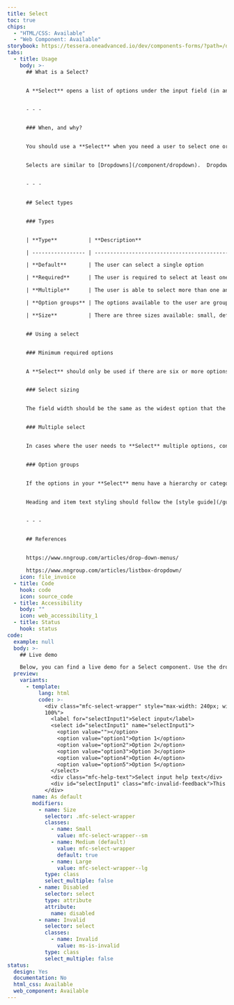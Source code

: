 ```yaml
---
title: Select
toc: true
chips:
  - "HTML/CSS: Available"
  - "Web Component: Available"
storybook: https://tessera.oneadvanced.io/dev/components-forms/?path=/docs/html-select-examples--default-story
tabs:
  - title: Usage
    body: >-
      ## What is a Select?


      A **Select** opens a list of options under the input field (in an overlay) that a user can select from within a form.  The selected option is shown in the input field when overlay is no longer open and not the focus of the user. 


      - - -


      ### When, and why?


      You should use a **Select** when you need a user to select one or more options from a large group of data. Using a **Select** allows the user to search and filter through the given list.


      Selects are similar to [Dropdowns](/component/dropdown).  Dropdowns however should never be used as part of a form.


      - - -


      ## Select types


      ### Types


      | **Type**          | **Description**                                              |

      | ----------------- | ------------------------------------------------------------ |

      | **Default**       | The user can select a single option                          |

      | **Required**      | The user is required to select at least one option           |

      | **Multiple**      | The user is able to select more than one answer              |

      | **Option groups** | The options available to the user are grouped under headings |

      | **Size**          | There are three sizes available: small, default and large    |


      ## Using a select


      ### Minimum required options


      A **Select** should only be used if there are six or more options to choose from. If the user has fewer options to choose from, then you can use [Radio buttons](/forms/radio-buttons) instead, or [Checkboxes](/forms/checkbox) for answers that require multiple answers.


      ### Select sizing


      The field width should be the same as the widest option that the user will be able to pick from. [See field affordance for more information](URLlink)


      ### Multiple select


      In cases where the user needs to **Select** multiple options, consideration needs to be taken about the number of options they might **Select**.  If it is going to be a large amount, say more than 10, then it might be better to try a different approach.  For example the **Select** input could be split it to several select inputs if the options can be grouped. Or a Picklist might be a better component to use. 


      ### Option groups


      If the options in your **Select** menu have a hierarchy or categorisation, you should split them into groups (using headings). This allows users to find the option quickly by scanning the group labels instead of every single option. These groups should be logical (for the user) and have meaningful names.


      Heading and item text styling should follow the [style guide](/guidelines/style-guide).


      - - -


      ## References


      https://www.nngroup.com/articles/drop-down-menus/

      https://www.nngroup.com/articles/listbox-dropdown/
    icon: file_invoice
  - title: Code
    hook: code
    icon: source_code
  - title: Accessibility
    body: ""
    icon: web_accessibility_1
  - title: Status
    hook: status
code:
  example: null
  body: >-
    ## Live demo

    Below, you can find a live demo for a Select component. Use the drop-down menus and radio buttons to view the different Select Types and Variants.
  preview:
    variants:
      - template:
          lang: html
          code: >-
            <div class="mfc-select-wrapper" style="max-width: 240px; width:
            100%">
              <label for="selectInput1">Select input</label>
              <select id="selectInput1" name="selectInput1">
                <option value=""></option>
                <option value="option1">Option 1</option>
                <option value="option2">Option 2</option>
                <option value="option3">Option 3</option>
                <option value="option4">Option 4</option>
                <option value="option5">Option 5</option>
              </select>
              <div class="mfc-help-text">Select input help text</div>
              <div id="selectInput1" class="mfc-invalid-feedback">This is some invalid text</div>
            </div>
        name: As default
        modifiers:
          - name: Size
            selector: .mfc-select-wrapper
            classes:
              - name: Small
                value: mfc-select-wrapper--sm
              - name: Medium (default)
                value: mfc-select-wrapper
                default: true
              - name: Large
                value: mfc-select-wrapper--lg
            type: class
            select_multiple: false
          - name: Disabled
            selector: select
            type: attribute
            attribute:
              name: disabled
          - name: Invalid
            selector: select
            classes:
              - name: Invalid
                value: ms-is-invalid
            type: class
            select_multiple: false
status:
  design: Yes
  documentation: No
  html_css: Available
  web_component: Available
---
```

